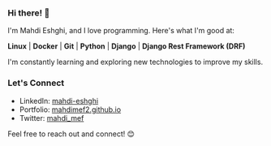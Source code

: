 ### Hi there! 👋

I'm Mahdi Eshghi, and I love programming. Here's what I'm good at:

**Linux** | **Docker** | **Git** | **Python** | **Django** | **Django Rest Framework (DRF)** 

I'm constantly learning and exploring new technologies to improve my skills. 

### Let's Connect

- LinkedIn: [mahdi-eshghi](https://www.linkedin.com/in/mahdi-eshghi-44b913238/)
- Portfolio: [mahdimef2.github.io](https://www.mahdimef2.github.io)
- Twitter: [mahdi_mef](https://twitter.com/mahdi_mef)

Feel free to reach out and connect! 😊
